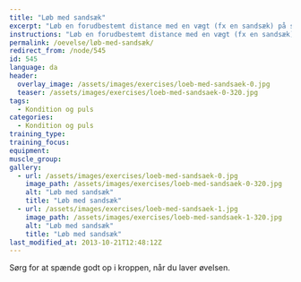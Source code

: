 ```yaml
---
title: "Løb med sandsæk"
excerpt: "Løb en forudbestemt distance med en vægt (fx en sandsæk) på skulderen."
instructions: "Løb en forudbestemt distance med en vægt (fx en sandsæk) på skulderen."
permalink: /oevelse/løb-med-sandsæk/
redirect_from: /node/545
id: 545
language: da
header:
  overlay_image: /assets/images/exercises/loeb-med-sandsaek-0.jpg
  teaser: /assets/images/exercises/loeb-med-sandsaek-0-320.jpg
tags:
  - Kondition og puls
categories:
  - Kondition og puls
training_type: 
training_focus: 
equipment:
muscle_group:
gallery:
  - url: /assets/images/exercises/loeb-med-sandsaek-0.jpg
    image_path: /assets/images/exercises/loeb-med-sandsaek-0-320.jpg
    alt: "Løb med sandsæk"
    title: "Løb med sandsæk"
  - url: /assets/images/exercises/loeb-med-sandsaek-1.jpg
    image_path: /assets/images/exercises/loeb-med-sandsaek-1-320.jpg
    alt: "Løb med sandsæk"
    title: "Løb med sandsæk"
last_modified_at: 2013-10-21T12:48:12Z
---
```


Sørg for at spænde godt op i kroppen, når du laver øvelsen.
